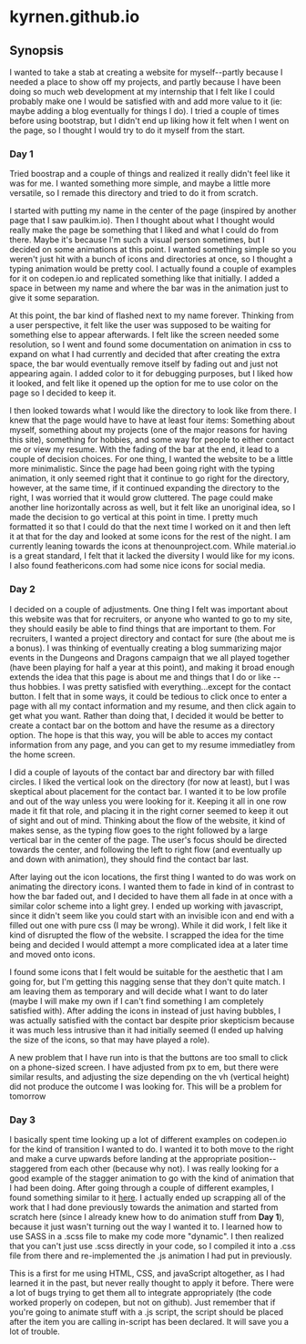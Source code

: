 # kyrnen.github.io

## Synopsis
I wanted to take a stab at creating a website for myself--partly because I needed a place to show off my projects, and partly because I have been doing so much web development at my internship that I felt like I could probably make one I would be satisfied with and add more value to it (ie: maybe adding a blog eventually for things I do). I tried a couple of times before using bootstrap, but I didn't end up liking how it felt when I went on the page, so I thought I would try to do it myself from the start.

### Day 1
Tried boostrap and a couple of things and realized it really didn't feel like it was for me. I wanted something more simple, and maybe a little more versatile, so I remade this directory and tried to do it from scratch.

I started with putting my name in the center of the page (inspired by another page that I saw paulkim.io). Then I thought about what I thought would really make the page be something that I liked and what I could do from there. Maybe it's because I'm such a visual person sometimes, but I decided on some animations at this point. I wanted something simple so you weren't just hit with a bunch of icons and directories at once, so I thought a typing animation would be pretty cool. I actually found a couple of examples for it on codepen.io and replicated something like that initially. I added a space in between my name and where the bar was in the animation just to give it some separation.

At this point, the bar kind of flashed next to my name forever. Thinking from a user perspective, it felt like the user was supposed to be waiting for something else to appear afterwards. I felt like the screen needed some resolution, so I went and found some documentation on animation in css to expand on what I had currently and decided that after creating the extra space, the bar would eventually remove itself by fading out and just not appearing again. I added color to it for debugging purposes, but I liked how it looked, and felt like it opened up the option for me to use color on the page so I decided to keep it.

I then looked towards what I would like the directory to look like from there. I knew that the page would have to have at least four items: Something about myself, something about my projects (one of the major reasons for having this site), something for hobbies, and some way for people to either contact me or view my resume. With the fading of the bar at the end, it lead to a couple of decision choices. For one thing, I wanted the website to be a little more minimalistic. Since the page had been going right with the typing animation, it only seemed right that it continue to go right for the directory, however, at the same time, if it continued expanding the directory to the right, I was worried that it would grow cluttered. The page could make another line horizontally across as well, but it felt like an unoriginal idea, so I made the decision to go vertical at this point in time. I pretty much formatted it so that I could do that the next time I worked on it and then left it at that for the day and looked at some icons for the rest of the night. I am currently leaning towards the icons at thenounproject.com. While material.io is a great standard, I felt that it lacked the diversity I would like for my icons. I also found feathericons.com had some nice icons for social media.

### Day 2
I decided on a couple of adjustments. One thing I felt was important about this website was that for recruiters, or anyone who wanted to go to my site, they should easily be able to find things that are important to them. For recruiters, I wanted a project directory and contact for sure (the about me is a bonus). I was thinking of eventually creating a blog summarizing major events in the Dungeons and Dragons campaign that we all played together (have been playing for half a year at this point), and making it broad enough extends the idea that this page is about me and things that I do or like --thus hobbies. I was pretty satisfied with everything...except for the contact button. I felt that in some ways, it could be tedious to click once to enter a page with all my contact information and my resume, and then click again to get what you want. Rather than doing that, I decided it would be better to create a contact bar on the bottom and have the resume as a directory option. The hope is that this way, you will be able to acces my contact information from any page, and you can get to my resume immediatley from the home screen.

I did a couple of layouts of the contact bar and directory bar with filled circles. I liked the vertical look on the directory (for now at least), but I was skeptical about placement for the contact bar. I wanted it to be low profile and out of the way unless you were looking for it. Keeping it all in one row made it fit that role, and placing it in the right corner seemed to keep it out of sight and out of mind. Thinking about the flow of the website, it kind of makes sense, as the typing flow goes to the right followed by a large vertical bar in the center of the page. The user's focus should be directed towards the center, and following the left to right flow (and eventually up and down with animation), they should find the contact bar last.

After laying out the icon locations, the first thing I wanted to do was work on animating the directory icons. I wanted them to fade in kind of in contrast to how the bar faded out, and I decided to have them all fade in at once with a similar color scheme into a light grey. I ended up working with javascript, since it didn't seem like you could start with an invisible icon and end with a filled out one with pure css (I may be wrong). While it did work, I felt like it kind of disrupted the flow of the website. I scrapped the idea for the time being and decided I would attempt a more complicated idea at a later time and moved onto icons.

I found some icons that I felt would be suitable for the aesthetic that I am going for, but I'm getting this nagging sense that they don't quite match. I am leaving them as temporary and will decide what I want to do later (maybe I will make my own if I can't find something I am completely satisfied with). After adding the icons in instead of just having bubbles, I was actually satisfied with the contact bar despite prior skepticism because it was much less intrusive than it had initially seemed (I ended up halving the size of the icons, so that may have played a role).

A new problem that I have run into is that the buttons are too small to click on a phone-sized screen. I have adjusted from px to em, but there were similar results, and adjusting the size depending on the vh (vertical height) did not produce the outcome I was looking for. This will be a problem for tomorrow 

### Day 3
I basically spent time looking up a lot of different examples on codepen.io for the kind of transition I wanted to do. I wanted it to both move to the right and make a curve upwards before landing at the appropriate position--staggered from each other (because why not). I was really looking for a good example of the stagger animation to go with the kind of animation that I had been doing. After going through a couple of different examples, I found something similar to it [here](https://codepen.io/Nekto/pen/GBEGOm). I actually ended up scrapping all of the work that I had done previously towards the animation and started from scratch here (since I already knew how to do animation stuff from **Day 1**), because it just wasn't turning out the way I wanted it to. I learned how to use SASS in a .scss file to make my code more "dynamic". I then realized that you can't just use .scss directly in your code, so I compiled it into a .css file from there and re-implemented the .js animation I had put in previously.

This is a first for me using HTML, CSS, and javaScript altogether, as I had learned it in the past, but never really thought to apply it before. There were a lot of bugs trying to get them all to integrate appropriately (the code worked properly on codepen, but not on github). Just remember that if you're going to animate stuff with a .js script, the script should be placed after the item you are calling in-script has been declared. It will save you a lot of trouble.
